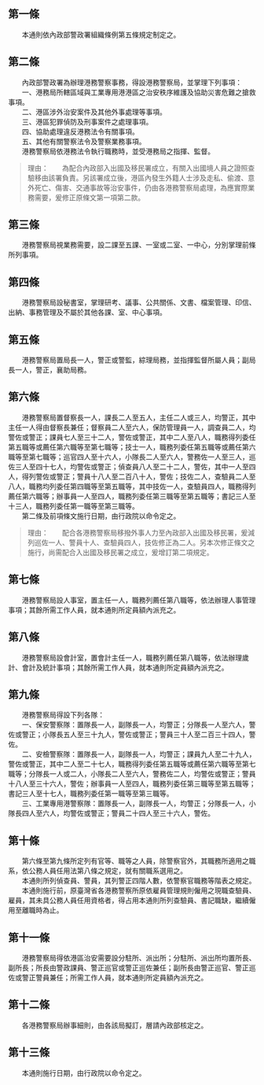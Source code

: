 第一條 
-------
　　本通則依內政部警政署組織條例第五條規定制定之。  


第二條 
-------
　　內政部警政署為辦理港務警察事務，得設港務警察局，並掌理下列事項：  
　　一、港務局所轄區域與工業專用港港區之治安秩序維護及協助災害危難之搶救事項。  
　　二、港區涉外治安案件及其他外事處理等事項。  
　　三、港區犯罪偵防及刑事案件之處理事項。  
　　四、協助處理違反港務法令有關事項。  
　　五、其他有關警察法令及警察業務事項。  
　　港務警察局依港務法令執行職務時，並受港務局之指揮、監督。  
> 理由：　　為配合內政部入出國及移民署成立，有關入出國境人員之證照查驗移由該署負責。另該署成立後，港區內發生外籍人士涉及走私、偷渡、意外死亡、傷害、交通事故等治安事件，仍由各港務警察局處理，為應實際業務需要，爰修正原條文第一項第二款。



第三條 
-------
　　港務警察局視業務需要，設二課至五課、一室或二室、一中心，分別掌理前條所列事項。  


第四條 
-------
　　港務警察局設秘書室，掌理研考、議事、公共關係、文書、檔案管理、印信、出納、事務管理及不屬於其他各課、室、中心事項。  


第五條 
-------
　　港務警察局置局長一人，警正或警監，綜理局務，並指揮監督所屬人員；副局長一人，警正，襄助局務。  


第六條 
-------
　　港務警察局置督察長一人，課長二人至五人，主任二人或三人，均警正，其中主任一人得由督察長兼任；督察員二人至六人，保防管理員一人，調查員二人，均警佐或警正；課員七人至三十二人，警佐或警正，其中二人至八人，職務得列委任第五職等或薦任第六職等至第七職等；技士一人，職務列委任第五職等或薦任第六職等至第七職等；巡官四人至十六人，小隊長二人至六人，警務佐一人至三人，巡佐三人至四十七人，均警佐或警正；偵查員八人至二十二人，警佐，其中一人至四人，得列警佐或警正；警員十八人至二百八十人，警佐；技佐二人，查驗員二人至八人，職務均列委任第四職等至第五職等，其中技佐一人，查驗員四人，職務得列薦任第六職等；辦事員一人至四人，職務列委任第三職等至第五職等；書記三人至十三人，職務列委任第一職等至第三職等。  
　　第二條及前項條文施行日期，由行政院以命令定之。  
> 理由：　　配合各港務警察局移撥外事人力至內政部入出國及移民署，爰減列巡佐一人、警員十人、查驗員四人，技佐修正為二人。另本次修正條文之施行，尚需配合入出國及移民署之成立，爰增訂第二項規定。



第七條 
-------
　　港務警察局設人事室，置主任一人，職務列薦任第八職等，依法辦理人事管理事項；其餘所需工作人員，就本通則所定員額內派充之。  


第八條 
-------
　　港務警察局設會計室，置會計主任一人，職務列薦任第八職等，依法辦理歲計、會計及統計事項；其餘所需工作人員，就本通則所定員額內派充之。  


第九條 
-------
　　港務警察局得設下列各隊：  
　　一、保安警察隊：置隊長一人，副隊長一人，均警正；分隊長一人至六人，警佐或警正；小隊長五人至三十九人，警佐或警正；警員三十人至二百三十四人，警佐。  
　　二、安檢警察隊：置隊長一人，副隊長一人，均警正；課員九人至二十九人，警佐或警正，其中二人至二十七人，職務得列委任第五職等或薦任第六職等至第七職等；分隊長一人或二人，小隊長二人至六人，警務佐二人，均警佐或警正；警員十八人至三十六人，警佐；辦事員一人至四人，職務列委任第三職等至第五職等；書記三人至十七人，職務列委任第一職等至第三職等。  
　　三、工業專用港警察隊：置隊長一人，副隊長一人，均警正；分隊長一人，小隊長四人至六人，均警佐或警正；警員二十四人至三十六人，警佐。  


第十條 
-------
　　第六條至第九條所定列有官等、職等之人員，除警察官外，其職務所適用之職系，依公務人員任用法第八條之規定，就有關職系選用之。  
　　本通則所列偵查員、警員，其列警正四階人數，依警察官職務等階表之規定。  
　　本通則施行前，原臺灣省各港務警察所原依雇員管理規則僱用之現職查驗員、雇員，其未具公務人員任用資格者，得占用本通則所列查驗員、書記職缺，繼續僱用至離職時為止。  


第十一條 
---------
　　港務警察局得依港區治安需要設分駐所、派出所；分駐所、派出所均置所長、副所長；所長由警政課員、警正巡官或警正巡佐兼任；副所長由警正巡官、警正巡佐或警正警員兼任；所需工作人員，就本通則所定員額內派充之。  


第十二條 
---------
　　各港務警察局辦事細則，由各該局擬訂，層請內政部核定之。  


第十三條 
---------
　　本通則施行日期，由行政院以命令定之。